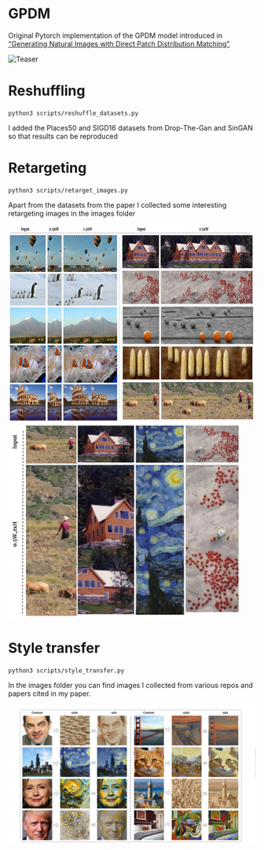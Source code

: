 # GPDM
Original Pytorch implementation of the GPDM model introduced in ["Generating Natural Images with Direct Patch Distribution Matching"](https://arxiv.org/abs/2203.11862)


![Teaser](Readme_images/Teaser_Figure.png)

# Reshuffling
`
python3 scripts/reshuffle_datasets.py
`

I added the Places50 and SIGD16 datasets from Drop-The-Gan and SinGAN so that results can be reproduced

# Retargeting
`
python3 scripts/retarget_images.py
`

Apart from the datasets from the paper I collected 
some interesting retargeting images in the images folder

<img src="Readme_images/Retargeting.png" height="400"/> <img src="Readme_images/Retargeting_H.png" height="400"/>

<!-- ![Teaser](Readme_images/Retargeting.png) ![Teaser](Readme_images/Retargeting_H.png) -->

# Style transfer
`
python3 scripts/style_transfer.py
`

In the images folder you can find images I collected from various repos and papers cited in my paper.

![Teaser](Readme_images/Style_Transfer.png)

